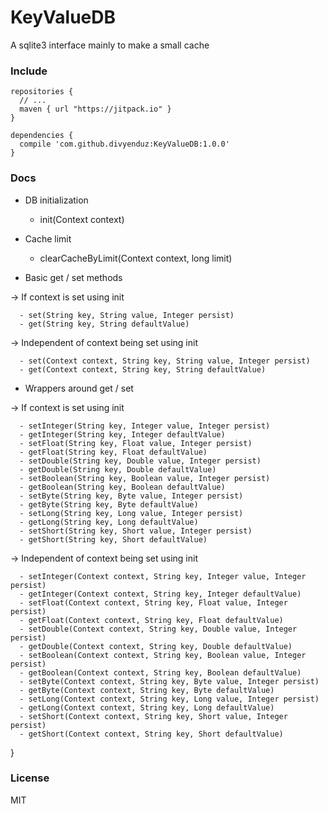 # KeyValueDB
A sqlite3 interface mainly to make a small cache

### Include

```
repositories {
  // ...
  maven { url "https://jitpack.io" }
}
```
 
```
dependencies {
  compile 'com.github.divyenduz:KeyValueDB:1.0.0'
}
```

### Docs

  * DB initialization

      - init(Context context)

  * Cache limit

      - clearCacheByLimit(Context context, long limit)

  * Basic get / set methods

-> If context is set using init

      - set(String key, String value, Integer persist)
      - get(String key, String defaultValue)

-> Independent of context being set using init

      - set(Context context, String key, String value, Integer persist)
      - get(Context context, String key, String defaultValue)

  * Wrappers around get / set

-> If context is set using init

      - setInteger(String key, Integer value, Integer persist)
      - getInteger(String key, Integer defaultValue)
      - setFloat(String key, Float value, Integer persist)
      - getFloat(String key, Float defaultValue)
      - setDouble(String key, Double value, Integer persist)
      - getDouble(String key, Double defaultValue)
      - setBoolean(String key, Boolean value, Integer persist)
      - getBoolean(String key, Boolean defaultValue)
      - setByte(String key, Byte value, Integer persist)
      - getByte(String key, Byte defaultValue)
      - setLong(String key, Long value, Integer persist)
      - getLong(String key, Long defaultValue)
      - setShort(String key, Short value, Integer persist)
      - getShort(String key, Short defaultValue)

-> Independent of context being set using init
      
      - setInteger(Context context, String key, Integer value, Integer persist)
      - getInteger(Context context, String key, Integer defaultValue)
      - setFloat(Context context, String key, Float value, Integer persist)
      - getFloat(Context context, String key, Float defaultValue)
      - setDouble(Context context, String key, Double value, Integer persist)
      - getDouble(Context context, String key, Double defaultValue)
      - setBoolean(Context context, String key, Boolean value, Integer persist)
      - getBoolean(Context context, String key, Boolean defaultValue)
      - setByte(Context context, String key, Byte value, Integer persist)
      - getByte(Context context, String key, Byte defaultValue)
      - setLong(Context context, String key, Long value, Integer persist)
      - getLong(Context context, String key, Long defaultValue)
      - setShort(Context context, String key, Short value, Integer persist)
      - getShort(Context context, String key, Short defaultValue)
  }

### License 

MIT
